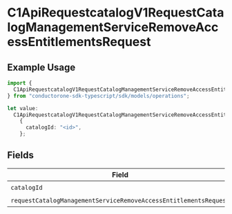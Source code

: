 # C1ApiRequestcatalogV1RequestCatalogManagementServiceRemoveAccessEntitlementsRequest

## Example Usage

```typescript
import {
  C1ApiRequestcatalogV1RequestCatalogManagementServiceRemoveAccessEntitlementsRequest,
} from "conductorone-sdk-typescript/sdk/models/operations";

let value:
  C1ApiRequestcatalogV1RequestCatalogManagementServiceRemoveAccessEntitlementsRequest =
    {
      catalogId: "<id>",
    };
```

## Fields

| Field                                                                                                                                                                 | Type                                                                                                                                                                  | Required                                                                                                                                                              | Description                                                                                                                                                           |
| --------------------------------------------------------------------------------------------------------------------------------------------------------------------- | --------------------------------------------------------------------------------------------------------------------------------------------------------------------- | --------------------------------------------------------------------------------------------------------------------------------------------------------------------- | --------------------------------------------------------------------------------------------------------------------------------------------------------------------- |
| `catalogId`                                                                                                                                                           | *string*                                                                                                                                                              | :heavy_check_mark:                                                                                                                                                    | N/A                                                                                                                                                                   |
| `requestCatalogManagementServiceRemoveAccessEntitlementsRequest`                                                                                                      | [shared.RequestCatalogManagementServiceRemoveAccessEntitlementsRequest](../../../sdk/models/shared/requestcatalogmanagementserviceremoveaccessentitlementsrequest.md) | :heavy_minus_sign:                                                                                                                                                    | N/A                                                                                                                                                                   |